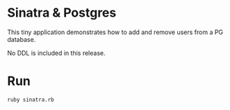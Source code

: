 # Sinatra & Postgres

This tiny application demonstrates how to add and remove users from a PG database.

No DDL is included in this release.

# Run

`ruby sinatra.rb`